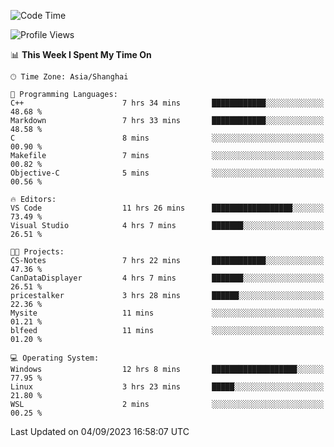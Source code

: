<!--START_SECTION:waka-->
![Code Time](http://img.shields.io/badge/Code%20Time-1%2C215%20hrs%2044%20mins-blue)

![Profile Views](http://img.shields.io/badge/Profile%20Views-0-blue)

📊 **This Week I Spent My Time On** 

```text
🕑︎ Time Zone: Asia/Shanghai

💬 Programming Languages: 
C++                      7 hrs 34 mins       ████████████░░░░░░░░░░░░░   48.68 % 
Markdown                 7 hrs 33 mins       ████████████░░░░░░░░░░░░░   48.58 % 
C                        8 mins              ░░░░░░░░░░░░░░░░░░░░░░░░░   00.90 % 
Makefile                 7 mins              ░░░░░░░░░░░░░░░░░░░░░░░░░   00.82 % 
Objective-C              5 mins              ░░░░░░░░░░░░░░░░░░░░░░░░░   00.56 % 

🔥 Editors: 
VS Code                  11 hrs 26 mins      ██████████████████░░░░░░░   73.49 % 
Visual Studio            4 hrs 7 mins        ███████░░░░░░░░░░░░░░░░░░   26.51 % 

🐱‍💻 Projects: 
CS-Notes                 7 hrs 22 mins       ████████████░░░░░░░░░░░░░   47.36 % 
CanDataDisplayer         4 hrs 7 mins        ███████░░░░░░░░░░░░░░░░░░   26.51 % 
pricestalker             3 hrs 28 mins       ██████░░░░░░░░░░░░░░░░░░░   22.36 % 
Mysite                   11 mins             ░░░░░░░░░░░░░░░░░░░░░░░░░   01.21 % 
blfeed                   11 mins             ░░░░░░░░░░░░░░░░░░░░░░░░░   01.20 % 

💻 Operating System: 
Windows                  12 hrs 8 mins       ███████████████████░░░░░░   77.95 % 
Linux                    3 hrs 23 mins       █████░░░░░░░░░░░░░░░░░░░░   21.80 % 
WSL                      2 mins              ░░░░░░░░░░░░░░░░░░░░░░░░░   00.25 % 
```


 Last Updated on 04/09/2023 16:58:07 UTC
<!--END_SECTION:waka-->